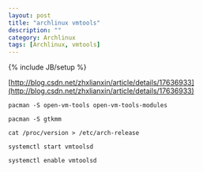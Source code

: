 ```yaml
---
layout: post
title: "archlinux vmtools"
description: ""
category: Archlinux
tags: [Archlinux, vmtools]
---
```

{% include JB/setup %}

[http://blog.csdn.net/zhxlianxin/article/details/17636933](http://blog.csdn.net/zhxlianxin/article/details/17636933)



`pacman -S open-vm-tools open-vm-tools-modules`

`pacman -S gtkmm`

`cat /proc/version > /etc/arch-release`

`systemctl start vmtoolsd`

`systemctl enable vmtoolsd`